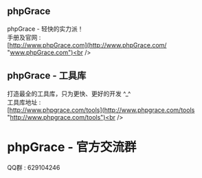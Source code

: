 ## phpGrace
phpGrace - 轻快的实力派！<br />
手册及官网 : <br />
[http://www.phpGrace.com](http://www.phpGrace.com/ "www.phpGrace.com")<br /><br />

## phpGrace - 工具库
打造最全的工具库，只为更快、更好的开发 ^_^<br />
工具库地址 :<br />
[http://www.phpgrace.com/tools](http://www.phpgrace.com/tools "http://www.phpgrace.com/tools")<br /><br />

# phpGrace - 官方交流群
QQ群 : 629104246